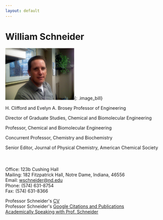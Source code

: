 ```yaml
---
layout: default
---
```

# William Schneider
![](/group_data/people_photos/wschnei1.png){: .image_bill}

H. Clifford and Evelyn A. Brosey Professor of Engineering  

Director of Graduate Studies, Chemical and Biomolecular Engineering  

Professor, Chemical and Biomolecular Engineering   

Concurrent Professor, Chemistry and Biochemistry

Senior Editor, Journal of Physical Chemistry, American Chemical Society
<br/><br/><br/><br/>
Office: 123b Cushing Hall  
Mailing: 182 Fitzpatrick Hall, Notre Dame, Indiana, 46556  
Email: wschneider@nd.edu  
Phone: (574) 631-8754  
Fax: (574) 631-8366  

Professor Schneider's [CV](../../group_data/wfs_cv.pdf)  
Professor Schneider's [Google Citations and Publications](https://scholar.google.com/citations?hl=en&user=7a2aQL0AAAAJ&view_op=list_works&sortby=pubdate)  
[Academically Speaking with Prof. Schneider](https://www.youtube.com/watch?v=tP2Av6HgXJs&feature=youtu.be)
